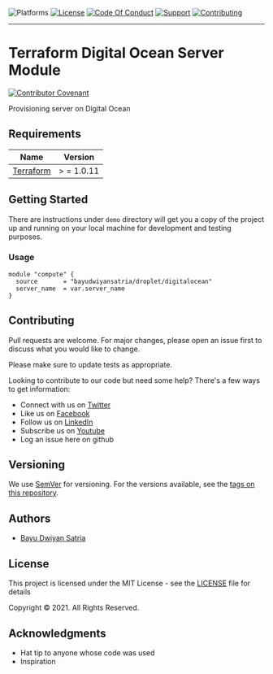 ![Platforms](https://img.shields.io/badge/%20Platforms-Windows%20/%20Linux-blue.svg?style=flat-square")
[![License](https://img.shields.io/badge/%20Licence-MIT-green.svg?style=flat-square)](LICENSE.md)
[![Code Of Conduct](https://img.shields.io/badge/Community-Code%20of%20Conduct-orange.svg?style=flat-squre)](CODE_OF_CONDUCT.md)
[![Support](https://img.shields.io/badge/Community-Support-red.svg?style=flat-square)](SUPPORT.md)
[![Contributing](https://img.shields.io/badge/%20Community-Contribution-yellow.svg?style=flat-square)](CONTRIBUTING.md)

<hr>

# Terraform Digital Ocean Server Module

[![Contributor Covenant](https://img.shields.io/badge/Contributor%20Covenant-v1.4%20adopted-ff69b4.svg)](CODE_OF_CONDUCT.md)

Provisioning server on Digital Ocean

## Requirements

| Name | Version |
| ---- | ------- |
| [Terraform](https://www.terraform.io/downloads.html) |  > = 1.0.11 |

## Getting Started

There are instructions under `demo` directory will get you a copy of the project up and running on your local machine
for development and testing purposes.

### Usage

```shell
module "compute" {
  source       = "bayudwiyansatria/droplet/digitalocean"
  server_name  = var.server_name
}
```

## Contributing

Pull requests are welcome. For major changes, please open an issue first to discuss what you would like to change.

Please make sure to update tests as appropriate.

Looking to contribute to our code but need some help? There's a few ways to get information:

* Connect with us on [Twitter](https://twitter.com/bayudsatria)
* Like us on [Facebook](https://facebook.com/PBayuDSatria)
* Follow us on [LinkedIn](https://linkedin.com/in/bayudwiyansatria)
* Subscribe us on [Youtube](https://youtube.com/channel/UCihxWj1rtheK73mGdrf0OiA)
* Log an issue here on github

## Versioning

We use [SemVer](http://semver.org/) for versioning. For the versions available, see
the [tags on this repository](https://github.com/bayudwiyansatria/Development-And-Operations/tags).

## Authors

- [Bayu Dwiyan Satria](https://github.com/bayudwiyansatria)

## License

This project is licensed under the MIT License - see the [LICENSE](LICENSE) file for details

<p> Copyright &copy; 2021. All Rights Reserved.

## Acknowledgments

* Hat tip to anyone whose code was used
* Inspiration
